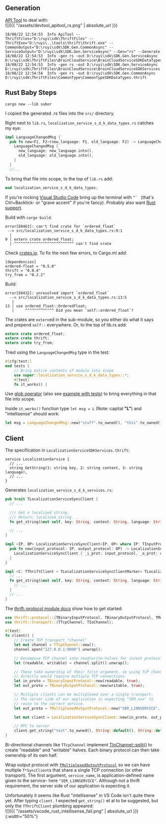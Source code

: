 
## Generation

[API Tool](https://github.com/subor/sdk/blob/master/docs/topics/build_sdk_source.md#thrift) to deal with:  
![]({{ "/assets/devtool_apitool_rs.png" | absolute_url }})

```
18/08/22 12:54:53  Info ApiTool --ThriftFiles="D:\ruyi\sdk\ThriftFiles" --ThriftExe="D:\ruyi\..\tools\thrift\thrift.exe" --CommonOutput="D:\ruyi\sdk\SDK.Gen.CommonAsync" --ServiceOutput="D:\ruyi\sdk\SDK.Gen.ServiceAsync" --Gen="rs" --Generate
18/08/22 12:54:53  Info -gen rs -out D:\ruyi\sdk\SDK.Gen.ServiceAsync D:\ruyi\sdk\ThriftFiles\BrainCloudService\BrainCloudServiceSDKDataTypes.thrift
18/08/22 12:54:53  Info -gen rs -out D:\ruyi\sdk\SDK.Gen.ServiceAsync D:\ruyi\sdk\ThriftFiles\BrainCloudService\BrainCloudServiceSDKServices.thrift
18/08/22 12:54:54  Info -gen rs -out D:\ruyi\sdk\SDK.Gen.CommonAsync D:\ruyi\sdk\ThriftFiles\CommonType\CommonTypeSDKDataTypes.thrift
```

## Rust Baby Steps

```
cargo new --lib subor
```

I copied the generated .rs files into the `src/` directory.

Right next to `lib.rs`, `localization_service_s_d_k_data_types.rs` catches my eye:
```rust
impl LanguageChangedMsg {
  pub fn new<F1, F2>(new_language: F1, old_language: F2) -> LanguageChangedMsg where F1: Into<Option<String>>, F2: Into<Option<String>> {
    LanguageChangedMsg {
      new_language: new_language.into(),
      old_language: old_language.into(),
    }
  }
  //...
```

To bring that file into scope, to the top of `lib.rs` add:
```rust
mod localization_service_s_d_k_data_types;
```

If you're rocking [Visual Studio Code](https://code.visualstudio.com/) bring up the terminal with ```^` ``` (that's Ctrl+Backtick- or "grave accent" if you're fancy).  Probably also want [Rust support](https://marketplace.visualstudio.com/items?itemName=rust-lang.rust).

Build with `cargo build`:
```
error[E0463]: can't find crate for `ordered_float`
 --> src/localization_service_s_d_k_data_types.rs:9:1
  |
9 | extern crate ordered_float;
  | ^^^^^^^^^^^^^^^^^^^^^^^^^^^ can't find crate
```

Check [crates.io](https://crates.io/).  To fix the next few errors, to Cargo.ml add:
```
[dependencies]
ordered-float = "0.5.0"
thrift = "0.0.4"
try_from = "0.2.2"
```

Build:
```
error[E0432]: unresolved import `ordered_float`
  --> src/localization_service_s_d_k_data_types.rs:13:5
   |
13 | use ordered_float::OrderedFloat;
   |     ^^^^^^^^^^^^^ Did you mean `self::ordered_float`?
```

The crates are `extern`ed in the sub-module, so you either do what it says and prepend `self::` everywhere.  Or, to the top of lib.rs add:
```rust
extern crate ordered_float;
extern crate thrift;
extern crate try_from;
```

Tried using the `LanguageChangedMsg` type in the test:
```rust
#[cfg(test)]
mod tests {
    // Bring entire contents of module into scope
    use super::localization_service_s_d_k_data_types::*;
    #[test]
    fn it_works() {
```
Use [glob operator](https://doc.rust-lang.org/book/2018-edition/ch07-03-importing-names-with-use.html) (also see [example with tests](https://doc.rust-lang.org/book/2018-edition/ch11-01-writing-tests.html#checking-results-with-the-assert-macro)) to bring everything in that file into scope.

Inside `it_works()` function type `let msg = L` (Note: capital __"L"__) and "intellisense" should work:
```rust
let msg = LanguageChangedMsg::new("stuff".to_owned(), "this".to_owned());
```

## Client

The specification in `LocalizationServiceSDKServices.thrift`:
```
service LocalizationService {
  // ...
  string GetString(1: string key, 2: string context, 3: string language),
  // ...
}
```

Generates `localization_service_s_d_k_services.rs`:
```rust
pub trait TLocalizationServiceSyncClient {
  // ...

  /// Get a localized string.
  /// Return: localized string.
  fn get_string(&mut self, key: String, context: String, language: String) -> thrift::Result<String>;

  // ...
}

impl <IP, OP> LocalizationServiceSyncClient<IP, OP> where IP: TInputProtocol, OP: TOutputProtocol {
  pub fn new(input_protocol: IP, output_protocol: OP) -> LocalizationServiceSyncClient<IP, OP> {
    LocalizationServiceSyncClient { _i_prot: input_protocol, _o_prot: output_protocol, _sequence_number: 0 }
  }
}

impl <C: TThriftClient + TLocalizationServiceSyncClientMarker> TLocalizationServiceSyncClient for C {
  // ...
  fn get_string(&mut self, key: String, context: String, language: String) -> thrift::Result<String> {
    // ...
  }
  // ...
}
```

The [thrift::protocol module docs](https://docs.rs/thrift/0.0.4/thrift/protocol/index.html) show how to get started:


```rust
use thrift::protocol::{TBinaryInputProtocol, TBinaryOutputProtocol, TMultiplexedOutputProtocol};
use thrift::transport::{TTcpChannel, TIoChannel};

#[test]
fn client() {
    // Create TCP transport "channel"
    let mut channel = TTcpChannel::new();
    channel.open("127.0.0.1:9090").unwrap();

    // Decompose TCP channel into read/write-halves for in/out protocols
    let (readable, writable) = channel.split().unwrap();

    // These take ownership of their first argument, so using TCP channel 
    // directly would require multiple TCP connections
    let in_proto = TBinaryInputProtocol::new(readable, true);
    let out_proto = TBinaryOutputProtocol::new(writable, true);

    // Multiple clients can be multiplexed over a single transport.
    // The server side of our application is expecting "SER_xxx" to 
    // route to the correct service.
    let out_proto = TMultiplexedOutputProtocol::new("SER_L10NSERVICE", out_proto);

    let mut client = LocalizationServiceSyncClient::new(in_proto, out_proto);

    // RPC to server
    client.get_string("test".to_owned(), String::default(), String::default()).unwrap();
}
```

Bi-directional channels like `TTcpChannel` implement [TIoChannel::split()](https://docs.rs/thrift/0.0.4/thrift/transport/trait.TIoChannel.html) to create "readable" and "writable" halves.  Each binary protocol can then take ownership of its own half.

Wrap output protocol with [`TMultiplexedOutputProtocol`](https://docs.rs/thrift/0.0.4/thrift/protocol/struct.TMultiplexedOutputProtocol.html) so we can have multiple `T*SyncClient`s that share a single TCP connection (or other transport).  The first argument, `service_name`, is application-defined name given to the service- here `"SER_L10NSERVICE"`.  Although not a thrift requirement, the server side of our application is expecting it.

Unfortunately it seems like Rust "intellisense" in VS Code isn't quite there yet.  After typing `client.` I expected `get_string()` et al to be suggested, but only the `TThriftClient` plumbing appeared:  
![]({{ "/assets/vscode_rust_intellisense_fail.png" | absolute_url }}){:width="50%"}